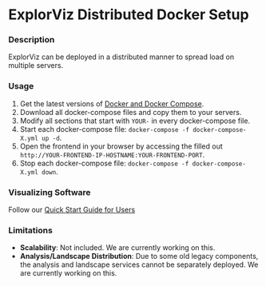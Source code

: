 # ExplorViz Distributed Docker Setup
### Description

ExplorViz can be deployed in a distributed manner to spread load on multiple servers.

### Usage
1. Get the latest versions of [Docker and Docker Compose](https://www.docker.com/get-started).
2. Download all docker-compose files and copy them to your servers.
3. Modify all sections that start with `YOUR-` in every docker-compose file.
4. Start each docker-compose file: `docker-compose -f docker-compose-X.yml up -d`.
5. Open the frontend in your browser by accessing the filled out `http://YOUR-FRONTEND-IP-HOSTNAME:YOUR-FRONTEND-PORT`.
6. Stop each docker-compose file: `docker-compose -f docker-compose-X.yml down`.

### Visualizing Software
Follow our [Quick Start Guide for Users](https://github.com/ExplorViz/docs/wiki/Quick-Start-Guide-for-Users)

### Limitations
- **Scalability**: Not included. We are currently working on this.
- **Analysis/Landscape Distribution**: Due to some old legacy components, the analysis and landscape services cannot be separately deployed. We are currently working on this.
